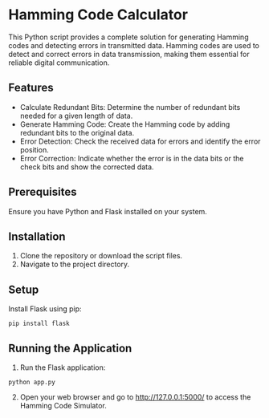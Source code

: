 
# Hamming Code Calculator
This Python script provides a complete solution for generating Hamming codes and detecting errors in transmitted data. Hamming codes are used to detect and correct errors in data transmission, making them essential for reliable digital communication.

## Features
- Calculate Redundant Bits: Determine the number of redundant bits needed for a given length of data.
- Generate Hamming Code: Create the Hamming code by adding redundant bits to the original data.
- Error Detection: Check the received data for errors and identify the error position.
- Error Correction: Indicate whether the error is in the data bits or the check bits and show the corrected data.

## Prerequisites
Ensure you have Python and Flask installed on your system.

## Installation
1. Clone the repository or download the script files.
2. Navigate to the project directory.

## Setup
Install Flask using pip:
```
pip install flask
```

## Running the Application
1. Run the Flask application:
```
python app.py
```
2. Open your web browser and go to http://127.0.0.1:5000/ to access the Hamming Code Simulator.
